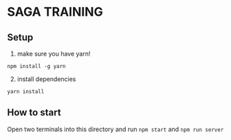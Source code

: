 # SAGA TRAINING

## Setup

1) make sure you have yarn!
```
npm install -g yarn
```

2) install dependencies
```
yarn install
```

## How to start
Open two terminals into this directory and run `npm start` and `npm run server`
